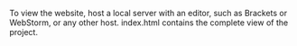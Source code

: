 To view the website, host a local server with an editor, such as Brackets or WebStorm, or any other host.
index.html contains the complete view of the project.
